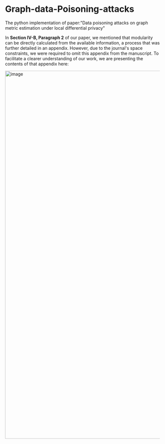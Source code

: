 # Graph-data-Poisoning-attacks
The python implementation of paper:"Data poisoning attacks on graph metric estimation under local differential privacy"

In **Section IV-B, Paragraph 2** of our paper, we mentioned that modularity can be directly calculated from the available information, a process that was further detailed in an appendix. However, due to the journal's space constraints, we were required to omit this appendix from the manuscript. To facilitate a clearer understanding of our work, we are presenting the contents of that appendix here:

<img width="880" height="1192" alt="image" src="https://github.com/user-attachments/assets/cdfa633b-3fed-43d8-a68b-33515d828564" />

